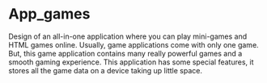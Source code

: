 # App_games

Design of an all-in-one application where you can play mini-games and HTML games online. Usually, game applications come with only one game. But, this game application contains many really powerful games and a smooth gaming experience. This application has some special features, it stores all the game data on a device taking up little space.
